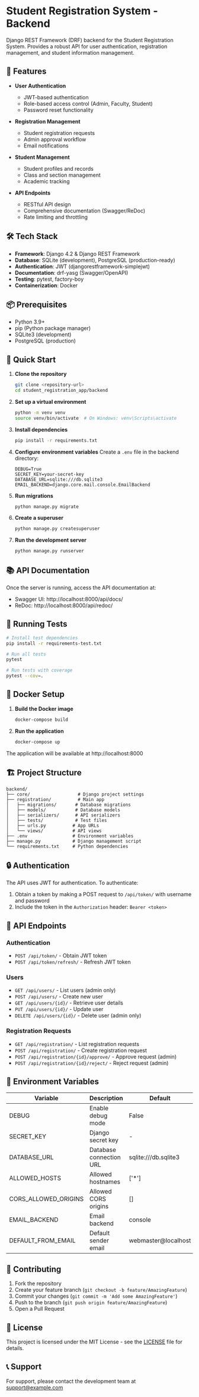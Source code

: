 # Student Registration System - Backend

Django REST Framework (DRF) backend for the Student Registration System. Provides a robust API for user authentication, registration management, and student information management.

## 🚀 Features

- **User Authentication**
  - JWT-based authentication
  - Role-based access control (Admin, Faculty, Student)
  - Password reset functionality

- **Registration Management**
  - Student registration requests
  - Admin approval workflow
  - Email notifications

- **Student Management**
  - Student profiles and records
  - Class and section management
  - Academic tracking

- **API Endpoints**
  - RESTful API design
  - Comprehensive documentation (Swagger/ReDoc)
  - Rate limiting and throttling

## 🛠 Tech Stack

- **Framework**: Django 4.2 & Django REST Framework
- **Database**: SQLite (development), PostgreSQL (production-ready)
- **Authentication**: JWT (djangorestframework-simplejwt)
- **Documentation**: drf-yasg (Swagger/OpenAPI)
- **Testing**: pytest, factory-boy
- **Containerization**: Docker

## 📦 Prerequisites

- Python 3.9+
- pip (Python package manager)
- SQLite3 (development)
- PostgreSQL (production)

## 🚀 Quick Start

1. **Clone the repository**
   ```bash
   git clone <repository-url>
   cd student_registration_app/backend
   ```

2. **Set up a virtual environment**
   ```bash
   python -m venv venv
   source venv/bin/activate  # On Windows: venv\Scripts\activate
   ```

3. **Install dependencies**
   ```bash
   pip install -r requirements.txt
   ```

4. **Configure environment variables**
   Create a `.env` file in the backend directory:
   ```env
   DEBUG=True
   SECRET_KEY=your-secret-key
   DATABASE_URL=sqlite:///db.sqlite3
   EMAIL_BACKEND=django.core.mail.console.EmailBackend
   ```

5. **Run migrations**
   ```bash
   python manage.py migrate
   ```

6. **Create a superuser**
   ```bash
   python manage.py createsuperuser
   ```

7. **Run the development server**
   ```bash
   python manage.py runserver
   ```

## 📚 API Documentation

Once the server is running, access the API documentation at:
- Swagger UI: http://localhost:8000/api/docs/
- ReDoc: http://localhost:8000/api/redoc/

## 🧪 Running Tests

```bash
# Install test dependencies
pip install -r requirements-test.txt

# Run all tests
pytest

# Run tests with coverage
pytest --cov=.

```

## 🐳 Docker Setup

1. **Build the Docker image**
   ```bash
   docker-compose build
   ```

2. **Run the application**
   ```bash
   docker-compose up
   ```

The application will be available at http://localhost:8000

## 🏗 Project Structure

```
backend/
├── core/                  # Django project settings
├── registration/          # Main app
│   ├── migrations/       # Database migrations
│   ├── models/           # Database models
│   ├── serializers/      # API serializers
│   ├── tests/            # Test files
│   ├── urls.py          # App URLs
│   └── views/           # API views
├── .env                 # Environment variables
├── manage.py            # Django management script
└── requirements.txt     # Python dependencies
```

## 🔒 Authentication

The API uses JWT for authentication. To authenticate:

1. Obtain a token by making a POST request to `/api/token/` with username and password
2. Include the token in the `Authorization` header: `Bearer <token>`

## 🔄 API Endpoints

### Authentication
- `POST /api/token/` - Obtain JWT token
- `POST /api/token/refresh/` - Refresh JWT token

### Users
- `GET /api/users/` - List users (admin only)
- `POST /api/users/` - Create new user
- `GET /api/users/{id}/` - Retrieve user details
- `PUT /api/users/{id}/` - Update user
- `DELETE /api/users/{id}/` - Delete user (admin only)

### Registration Requests
- `GET /api/registration/` - List registration requests
- `POST /api/registration/` - Create registration request
- `POST /api/registration/{id}/approve/` - Approve request (admin)
- `POST /api/registration/{id}/reject/` - Reject request (admin)

## 📝 Environment Variables

| Variable | Description | Default |
|----------|-------------|---------|
| DEBUG | Enable debug mode | False |
| SECRET_KEY | Django secret key | - |
| DATABASE_URL | Database connection URL | sqlite:///db.sqlite3 |
| ALLOWED_HOSTS | Allowed hostnames | ['*'] |
| CORS_ALLOWED_ORIGINS | Allowed CORS origins | [] |
| EMAIL_BACKEND | Email backend | console |
| DEFAULT_FROM_EMAIL | Default sender email | webmaster@localhost |

## 🤝 Contributing

1. Fork the repository
2. Create your feature branch (`git checkout -b feature/AmazingFeature`)
3. Commit your changes (`git commit -m 'Add some AmazingFeature'`)
4. Push to the branch (`git push origin feature/AmazingFeature`)
5. Open a Pull Request

## 📄 License

This project is licensed under the MIT License - see the [LICENSE](LICENSE) file for details.

## 📞 Support

For support, please contact the development team at support@example.com
